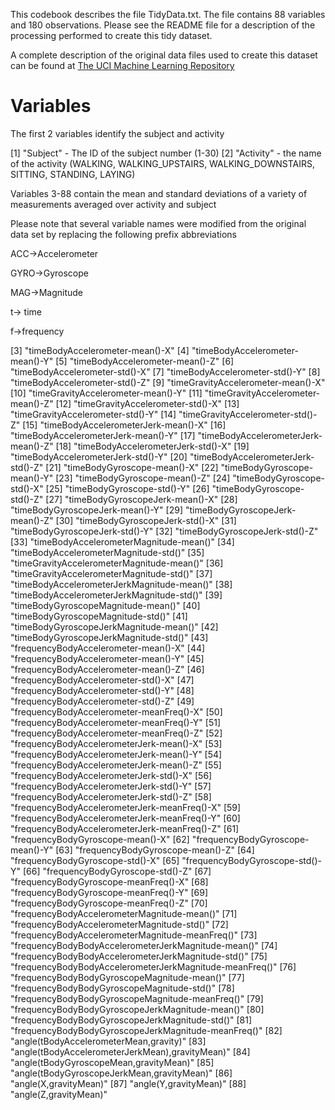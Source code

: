 This codebook describes the file TidyData.txt. The file contains 88 variables and 180 observations. Please see the README file for a description of the processing performed to create this tidy dataset.

A complete description of the original data files used to create this dataset can be found at [The UCI Machine Learning Repository](http://archive.ics.uci.edu/ml/datasets/Human+Activity+Recognition+Using+Smartphones)

Variables
=========

The first 2 variables identify the subject and activity

\[1\] "Subject" - The ID of the subject number (1-30)
\[2\] "Activity" - the name of the activity (WALKING, WALKING\_UPSTAIRS, WALKING\_DOWNSTAIRS, SITTING, STANDING, LAYING)

Variables 3-88 contain the mean and standard deviations of a variety of measurements averaged over activity and subject

Please note that several variable names were modified from the original data set by replacing the following prefix abbreviations

ACC-&gt;Accelerometer

GYRO-&gt;Gyroscope

MAG-&gt;Magnitude

t-&gt; time

f-&gt;frequency

\[3\] "timeBodyAccelerometer-mean()-X"
\[4\] "timeBodyAccelerometer-mean()-Y"
\[5\] "timeBodyAccelerometer-mean()-Z"
\[6\] "timeBodyAccelerometer-std()-X"
\[7\] "timeBodyAccelerometer-std()-Y"
\[8\] "timeBodyAccelerometer-std()-Z"
\[9\] "timeGravityAccelerometer-mean()-X"
\[10\] "timeGravityAccelerometer-mean()-Y"
\[11\] "timeGravityAccelerometer-mean()-Z"
\[12\] "timeGravityAccelerometer-std()-X"
\[13\] "timeGravityAccelerometer-std()-Y"
\[14\] "timeGravityAccelerometer-std()-Z"
\[15\] "timeBodyAccelerometerJerk-mean()-X"
\[16\] "timeBodyAccelerometerJerk-mean()-Y"
\[17\] "timeBodyAccelerometerJerk-mean()-Z"
\[18\] "timeBodyAccelerometerJerk-std()-X"
\[19\] "timeBodyAccelerometerJerk-std()-Y"
\[20\] "timeBodyAccelerometerJerk-std()-Z"
\[21\] "timeBodyGyroscope-mean()-X"
\[22\] "timeBodyGyroscope-mean()-Y"
\[23\] "timeBodyGyroscope-mean()-Z"
\[24\] "timeBodyGyroscope-std()-X"
\[25\] "timeBodyGyroscope-std()-Y"
\[26\] "timeBodyGyroscope-std()-Z"
\[27\] "timeBodyGyroscopeJerk-mean()-X"
\[28\] "timeBodyGyroscopeJerk-mean()-Y"
\[29\] "timeBodyGyroscopeJerk-mean()-Z"
\[30\] "timeBodyGyroscopeJerk-std()-X"
\[31\] "timeBodyGyroscopeJerk-std()-Y"
\[32\] "timeBodyGyroscopeJerk-std()-Z"
\[33\] "timeBodyAccelerometerMagnitude-mean()"
\[34\] "timeBodyAccelerometerMagnitude-std()"
\[35\] "timeGravityAccelerometerMagnitude-mean()"
\[36\] "timeGravityAccelerometerMagnitude-std()"
\[37\] "timeBodyAccelerometerJerkMagnitude-mean()"
\[38\] "timeBodyAccelerometerJerkMagnitude-std()"
\[39\] "timeBodyGyroscopeMagnitude-mean()"
\[40\] "timeBodyGyroscopeMagnitude-std()"
\[41\] "timeBodyGyroscopeJerkMagnitude-mean()"
\[42\] "timeBodyGyroscopeJerkMagnitude-std()"
\[43\] "frequencyBodyAccelerometer-mean()-X"
\[44\] "frequencyBodyAccelerometer-mean()-Y"
\[45\] "frequencyBodyAccelerometer-mean()-Z"
\[46\] "frequencyBodyAccelerometer-std()-X"
\[47\] "frequencyBodyAccelerometer-std()-Y"
\[48\] "frequencyBodyAccelerometer-std()-Z"
\[49\] "frequencyBodyAccelerometer-meanFreq()-X"
\[50\] "frequencyBodyAccelerometer-meanFreq()-Y"
\[51\] "frequencyBodyAccelerometer-meanFreq()-Z"
\[52\] "frequencyBodyAccelerometerJerk-mean()-X"
\[53\] "frequencyBodyAccelerometerJerk-mean()-Y"
\[54\] "frequencyBodyAccelerometerJerk-mean()-Z"
\[55\] "frequencyBodyAccelerometerJerk-std()-X"
\[56\] "frequencyBodyAccelerometerJerk-std()-Y"
\[57\] "frequencyBodyAccelerometerJerk-std()-Z"
\[58\] "frequencyBodyAccelerometerJerk-meanFreq()-X"
\[59\] "frequencyBodyAccelerometerJerk-meanFreq()-Y"
\[60\] "frequencyBodyAccelerometerJerk-meanFreq()-Z"
\[61\] "frequencyBodyGyroscope-mean()-X"
\[62\] "frequencyBodyGyroscope-mean()-Y"
\[63\] "frequencyBodyGyroscope-mean()-Z"
\[64\] "frequencyBodyGyroscope-std()-X"
\[65\] "frequencyBodyGyroscope-std()-Y"
\[66\] "frequencyBodyGyroscope-std()-Z"
\[67\] "frequencyBodyGyroscope-meanFreq()-X"
\[68\] "frequencyBodyGyroscope-meanFreq()-Y"
\[69\] "frequencyBodyGyroscope-meanFreq()-Z"
\[70\] "frequencyBodyAccelerometerMagnitude-mean()"
\[71\] "frequencyBodyAccelerometerMagnitude-std()"
\[72\] "frequencyBodyAccelerometerMagnitude-meanFreq()"
\[73\] "frequencyBodyBodyAccelerometerJerkMagnitude-mean()"
\[74\] "frequencyBodyBodyAccelerometerJerkMagnitude-std()"
\[75\] "frequencyBodyBodyAccelerometerJerkMagnitude-meanFreq()" \[76\] "frequencyBodyBodyGyroscopeMagnitude-mean()"
\[77\] "frequencyBodyBodyGyroscopeMagnitude-std()"
\[78\] "frequencyBodyBodyGyroscopeMagnitude-meanFreq()"
\[79\] "frequencyBodyBodyGyroscopeJerkMagnitude-mean()"
\[80\] "frequencyBodyBodyGyroscopeJerkMagnitude-std()"
\[81\] "frequencyBodyBodyGyroscopeJerkMagnitude-meanFreq()"
\[82\] "angle(tBodyAccelerometerMean,gravity)"
\[83\] "angle(tBodyAccelerometerJerkMean),gravityMean)"
\[84\] "angle(tBodyGyroscopeMean,gravityMean)"
\[85\] "angle(tBodyGyroscopeJerkMean,gravityMean)"
\[86\] "angle(X,gravityMean)"
\[87\] "angle(Y,gravityMean)"
\[88\] "angle(Z,gravityMean)"
